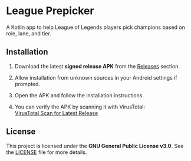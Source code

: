 # League Prepicker

A Kotlin app to help League of Legends players pick champions based on role, lane, and tier.

## Installation

1. Download the latest **signed release APK** from the [Releases](https://github.com/hugo3125soko312/Leauge-Prepicker/releases) section.

2. Allow installation from unknown sources in your Android settings if prompted.

3. Open the APK and follow the installation instructions.

4. You can verify the APK by scanning it with VirusTotal:  
   [VirusTotal Scan for Latest Release](https://www.virustotal.com/gui/file/YOUR_FILE_HASH_HERE)

## License

This project is licensed under the **GNU General Public License v3.0**. See the [LICENSE](https://github.com/hugo3125soko312/Leauge-Prepicker/blob/main/LICENSE) file for more details.
